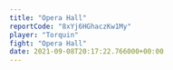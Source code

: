 ```yaml
---
title: "Opera Hall"
reportCode: "8xYj6HGhaczKw1My"
player: "Torquin"
fight: "Opera Hall"
date: 2021-09-08T20:17:22.766000+00:00
---
```

